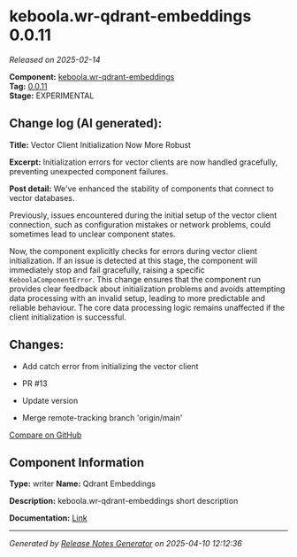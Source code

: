 #  keboola.wr-qdrant-embeddings 0.0.11

_Released on 2025-02-14_

**Component:** [keboola.wr-qdrant-embeddings](https://github.com/keboola/component-embeddings-v2)  
**Tag:** [0.0.11](https://github.com/keboola/component-embeddings-v2/releases/tag/0.0.11)  
**Stage:** EXPERIMENTAL


## Change log (AI generated):
**Title:** Vector Client Initialization Now More Robust

**Excerpt:** Initialization errors for vector clients are now handled gracefully, preventing unexpected component failures.

**Post detail:**
We've enhanced the stability of components that connect to vector databases.

Previously, issues encountered during the initial setup of the vector client connection, such as configuration mistakes or network problems, could sometimes lead to unclear component states.

Now, the component explicitly checks for errors during vector client initialization. If an issue is detected at this stage, the component will immediately stop and fail gracefully, raising a specific `KeboolaComponentError`. This change ensures that the component run provides clear feedback about initialization problems and avoids attempting data processing with an invalid setup, leading to more predictable and reliable behaviour. The core data processing logic remains unaffected if the client initialization is successful.



## Changes:



- Add catch error from initializing the vector client 




- PR #13 




- Update version 




- Merge remote-tracking branch 'origin/main' 



[Compare on GitHub](https://github.com/keboola/component-embeddings-v2/compare/0.0.10...0.0.11)



## Component Information
**Type:** writer
**Name:** Qdrant Embeddings

**Description:** keboola.wr-qdrant-embeddings short description


**Documentation:** [Link](https://github.com/keboola/component-embeddings-v2/blob/master/README.md)



---
_Generated by [Release Notes Generator](https://github.com/keboola/release-notes-generator)
on 2025-04-10 12:12:36_